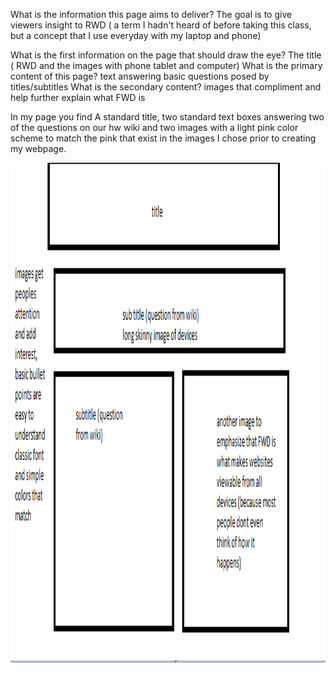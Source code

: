 What is the information this page aims to deliver? The goal is to give viewers insight to RWD ( a term I hadn't heard of before taking this class, but a concept that I use everyday with my laptop and phone)

What is the first information on the page that should draw the eye? The title ( RWD and the images with phone tablet and computer)
What is the primary content of this page?
text answering basic questions posed by titles/subtitles
What is the secondary content?
images that compliment and help further explain what FWD is

In my page you find A standard title,
two standard text boxes answering two of the questions on our hw wiki and two images
with a light pink color scheme to match the pink that exist in the images I chose prior to creating my webpage.

<img src="images/sketch.PNG" alt="sketch" title="sketch" height="800" width="800"/>
